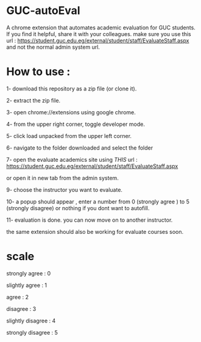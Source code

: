 # GUC-autoEval
A chrome extension that automates academic evaluation for GUC students.  If you find it helpful, share it with your colleagues.
make sure you use this url : https://student.guc.edu.eg/external/student/staff/EvaluateStaff.aspx     
and not the normal admin system url. 


# How to use :  

1- download this repository as a zip file (or clone it).    

2- extract the zip file. 

3- open chrome://extensions using google chrome. 

4- from the upper right corner, toggle developer mode. 

5- click load unpacked from the upper left corner. 

6- navigate to the folder downloaded and select the folder   

7- open the evaluate academics site using *THIS* url : https://student.guc.edu.eg/external/student/staff/EvaluateStaff.aspx   

or open it in new tab from the admin system. 

9- choose the instructor you want to evaluate.  

10- a popup should appear , enter a number from 0 (strongly agree ) to 5 (strongly disagree) or nothing if you dont want to autofill.  

11- evaluation is done. you can now move on to another instructor.  

the same extension should also be working for evaluate courses soon.  


# scale  

strongly agree : 0  

slightly agree : 1  

agree : 2  

disagree : 3  

slightly disagree : 4  

strongly disagree : 5

